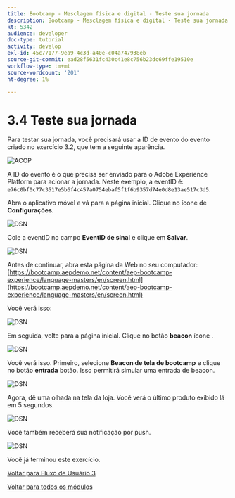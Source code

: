 ```yaml
---
title: Bootcamp - Mesclagem física e digital - Teste sua jornada
description: Bootcamp - Mesclagem física e digital - Teste sua jornada
kt: 5342
audience: developer
doc-type: tutorial
activity: develop
exl-id: 45c77177-9ea9-4c3d-a40e-c04a747938eb
source-git-commit: ead28f5631fc430c41e8c756b23dc69ffe19510e
workflow-type: tm+mt
source-wordcount: '201'
ht-degree: 1%

---
```


# 3.4 Teste sua jornada

Para testar sua jornada, você precisará usar a ID de evento do evento criado no exercício 3.2, que tem a seguinte aparência.

![ACOP](./images/payloadeventID.png)

A ID do evento é o que precisa ser enviado para o Adobe Experience Platform para acionar a jornada. Neste exemplo, a eventID é:
`e76c0bf0c77c3517e5b6f4c457a0754ebaf5f1f6b9357d74e0d8e13ae517c3d5`.

Abra o aplicativo móvel e vá para a página inicial. Clique no ícone de **Configurações**.

![DSN](./images/appsett.png)

Cole a eventID no campo **EventID de sinal** e clique em **Salvar**.

![DSN](./images/beacon1.png)

Antes de continuar, abra esta página da Web no seu computador: [https://bootcamp.aepdemo.net/content/aep-bootcamp-experience/language-masters/en/screen.html](https://bootcamp.aepdemo.net/content/aep-bootcamp-experience/language-masters/en/screen.html)

Você verá isso:

![DSN](./images/screen1.png)

Em seguida, volte para a página inicial. Clique no botão **beacon** ícone .

![DSN](./images/app23.png)

Você verá isso. Primeiro, selecione **Beacon de tela de bootcamp** e clique no botão **entrada** botão. Isso permitirá simular uma entrada de beacon.

![DSN](./images/app21.png)

Agora, dê uma olhada na tela da loja. Você verá o último produto exibido lá em 5 segundos.

![DSN](./images/beacon3.png)

Você também receberá sua notificação por push.

![DSN](./images/beacon2.png)

Você já terminou este exercício.

[Voltar para Fluxo de Usuário 3](./uc3.md)

[Voltar para todos os módulos](../../overview.md)
